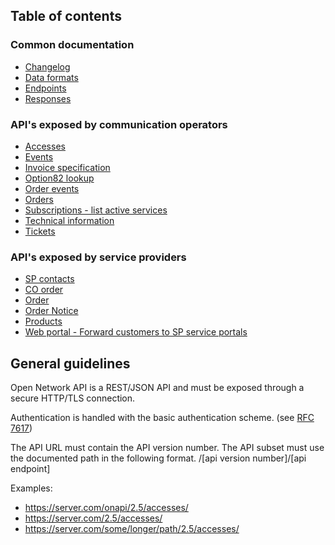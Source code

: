 ## Table of contents

### Common documentation

* [Changelog](changelog.md)
* [Data formats](common/dataformats.md)
* [Endpoints](common/endpoints.md)
* [Responses](common/responses.md)

### API's exposed by communication operators

* [Accesses](spec/accesses.md)
* [Events](spec/events.md)
* [Invoice specification](spec/invoice_specification.md)
* [Option82 lookup](spec/option82_lookup.md)
* [Order events](spec/orderevents.md)
* [Orders](spec/orders.md)
* [Subscriptions - list active services](spec/subscriptions.md)
* [Technical information](spec/technical_info.md)
* [Tickets](spec/tickets.md)

### API's exposed by service providers

* [SP contacts](spec_sp/contacts.md)
* [CO order](spec_sp/coorder.md)
* [Order](spec_sp/order.md)
* [Order Notice](spec_sp/ordernotice.md)
* [Products](spec_sp/products.md)
* [Web portal - Forward customers to SP service portals](spec_sp/web_portal.md)

 
## General guidelines

Open Network API is a REST/JSON API and must be exposed through a secure HTTP/TLS connection.

Authentication is handled with the basic authentication scheme. (see [RFC 7617](https://tools.ietf.org/html/rfc7617))


The API URL must contain the API version number. The API subset must use the documented path in the following format.
/[api version number]/[api endpoint]

Examples: 
   * https://server.com/onapi/2.5/accesses/
   * https://server.com/2.5/accesses/ 
   * https://server.com/some/longer/path/2.5/accesses/
